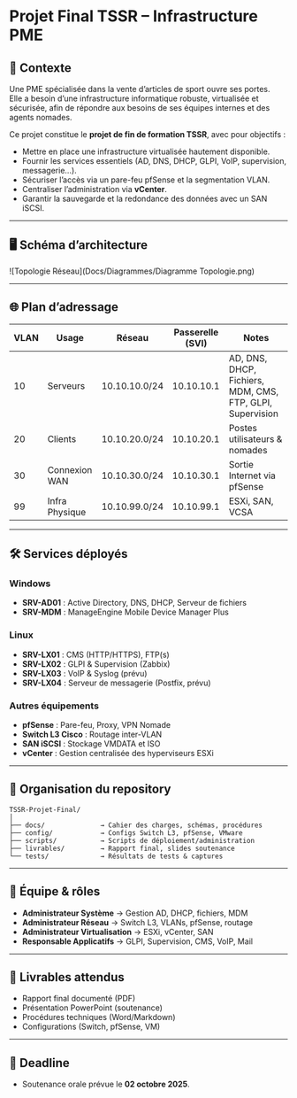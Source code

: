 # Projet Final TSSR – Infrastructure PME

## 📌 Contexte
Une PME spécialisée dans la vente d’articles de sport ouvre ses portes.  
Elle a besoin d’une infrastructure informatique robuste, virtualisée et sécurisée, afin de répondre aux besoins de ses équipes internes et des agents nomades.  

Ce projet constitue le **projet de fin de formation TSSR**, avec pour objectifs :  
- Mettre en place une infrastructure virtualisée hautement disponible.  
- Fournir les services essentiels (AD, DNS, DHCP, GLPI, VoIP, supervision, messagerie…).  
- Sécuriser l’accès via un pare-feu pfSense et la segmentation VLAN.  
- Centraliser l’administration via **vCenter**.  
- Garantir la sauvegarde et la redondance des données avec un SAN iSCSI.  

---

## 🖥️ Schéma d’architecture
![Topologie Réseau](Docs/Diagrammes/Diagramme Topologie.png)

---

## 🌐 Plan d’adressage
| VLAN  | Usage               | Réseau        | Passerelle (SVI) | Notes |
|-------|---------------------|---------------|------------------|-------|
| 10    | Serveurs            | 10.10.10.0/24 | 10.10.10.1       | AD, DNS, DHCP, Fichiers, MDM, CMS, FTP, GLPI, Supervision |
| 20    | Clients             | 10.10.20.0/24 | 10.10.20.1       | Postes utilisateurs & nomades |
| 30    | Connexion WAN       | 10.10.30.0/24 | 10.10.30.1       | Sortie Internet via pfSense |
| 99    | Infra Physique      | 10.10.99.0/24 | 10.10.99.1       | ESXi, SAN, VCSA |

---

## 🛠️ Services déployés
### Windows
- **SRV-AD01** : Active Directory, DNS, DHCP, Serveur de fichiers  
- **SRV-MDM** : ManageEngine Mobile Device Manager Plus  

### Linux
- **SRV-LX01** : CMS (HTTP/HTTPS), FTP(s)  
- **SRV-LX02** : GLPI & Supervision (Zabbix)  
- **SRV-LX03** : VoIP & Syslog (prévu)  
- **SRV-LX04** : Serveur de messagerie (Postfix, prévu)  

### Autres équipements
- **pfSense** : Pare-feu, Proxy, VPN Nomade  
- **Switch L3 Cisco** : Routage inter-VLAN  
- **SAN iSCSI** : Stockage VMDATA et ISO  
- **vCenter** : Gestion centralisée des hyperviseurs ESXi  

---

## 📂 Organisation du repository
```
TSSR-Projet-Final/
│
├── docs/              → Cahier des charges, schémas, procédures
├── config/            → Configs Switch L3, pfSense, VMware
├── scripts/           → Scripts de déploiement/administration
├── livrables/         → Rapport final, slides soutenance
└── tests/             → Résultats de tests & captures
```

---

## 👥 Équipe & rôles
- **Administrateur Système** → Gestion AD, DHCP, fichiers, MDM  
- **Administrateur Réseau** → Switch L3, VLANs, pfSense, routage  
- **Administrateur Virtualisation** → ESXi, vCenter, SAN  
- **Responsable Applicatifs** → GLPI, Supervision, CMS, VoIP, Mail  

---

## 🎯 Livrables attendus
- Rapport final documenté (PDF)  
- Présentation PowerPoint (soutenance)  
- Procédures techniques (Word/Markdown)  
- Configurations (Switch, pfSense, VM)  

---

## 📅 Deadline
- Soutenance orale prévue le **02 octobre 2025**.  
